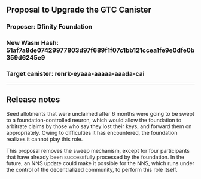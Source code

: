 ## Proposal to Upgrade the GTC Canister

### Proposer: Dfinity Foundation
### New Wasm Hash: 51af7a8de07429977803d97f689f1f07c1bb121ccea1fe9e0dfe0b359d6245e9
### Target canister: renrk-eyaaa-aaaaa-aaada-cai

---
## Release notes

Seed allotments that were unclaimed after 6 months were going to be swept to a foundation-controlled neuron, which would allow the foundation to arbitrate claims by those who say they lost their keys, and forward them on appropriately. Owing to difficulties it has encountered, the foundation realizes it cannot play this role.

This proposal removes the sweep mechanism, except for four participants that have already been successfully processed by the foundation. In the future, an NNS update could make it possible for the NNS, which runs under the control of the decentralized community, to perform this role itself.
